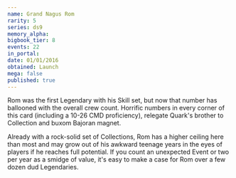 ```yaml
---
name: Grand Nagus Rom
rarity: 5
series: ds9
memory_alpha:
bigbook_tier: 8
events: 22
in_portal:
date: 01/01/2016
obtained: Launch
mega: false
published: true
---
```


Rom was the first Legendary with his Skill set, but now that number has ballooned with the overall crew count. Horrific numbers in every corner of this card (including a 10-26 CMD proficiency), relegate Quark's brother to Collection and buxom Bajoran magnet.

Already with a rock-solid set of Collections, Rom has a higher ceiling here than most and may grow out of his awkward teenage years in the eyes of players if he reaches full potential. If you count an unexpected Event or two per year as a smidge of value, it's easy to make a case for Rom over a few dozen dud Legendaries.
